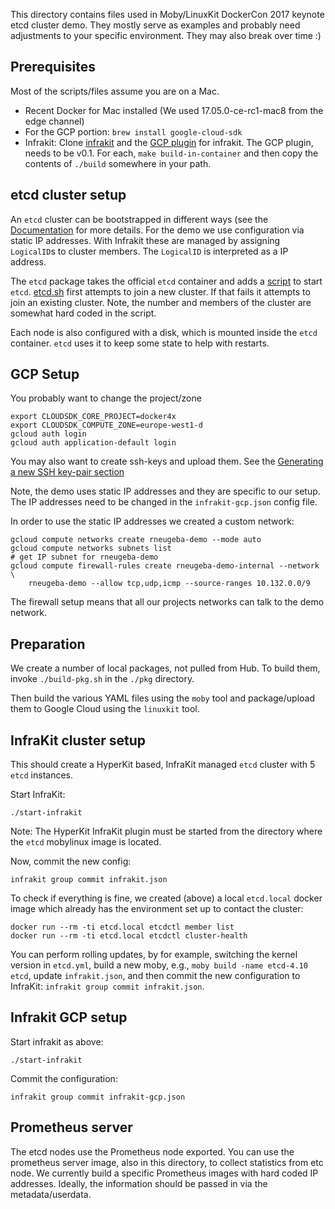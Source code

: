 This directory contains files used in Moby/LinuxKit DockerCon 2017
keynote etcd cluster demo. They mostly serve as examples and probably
need adjustments to your specific environment. They may also break
over time :)

## Prerequisites

Most of the scripts/files assume you are on a Mac.

- Recent Docker for Mac installed (We used 17.05.0-ce-rc1-mac8 from the edge channel)
- For the GCP portion: `brew install google-cloud-sdk`
- Infrakit: Clone [infrakit](https://github.com/docker/infrakit) and
  the [GCP plugin](https://github.com/docker/infrakit.gcp) for
  infrakit.  The GCP plugin, needs to be v0.1. For each, `make
  build-in-container` and then copy the contents of `./build`
  somewhere in your path.

## etcd cluster setup

An `etcd` cluster can be bootstrapped in different ways (see the [Documentation](https://coreos.com/etcd/docs/latest/op-guide/clustering.html) for more details. For the demo we use configuration via static IP addresses. With Infrakit these are managed by assigning `LogicalID`s to cluster members. The `LogicalID` is interpreted as a IP address.

The `etcd` package takes the official `etcd` container and adds a
[script](./pkg/etcd.sh) to start `etcd`. [etcd.sh](./pkg/etcd.sh)
first attempts to join a new cluster. If that fails it attempts to
join an existing cluster. Note, the number and members of the cluster
are somewhat hard coded in the script.

Each node is also configured with a disk, which is mounted inside the
`etcd` container. `etcd` uses it to keep some state to help with
restarts.

## GCP Setup

You probably want to change the project/zone
```
export CLOUDSDK_CORE_PROJECT=docker4x
export CLOUDSDK_COMPUTE_ZONE=europe-west1-d
gcloud auth login
gcloud auth application-default login
```

You may also want to create ssh-keys and upload them. See the [Generating a new SSH key-pair section](https://cloud.google.com/compute/docs/instances/connecting-to-instance)

Note, the demo uses static IP addresses and they are specific to our
setup. The IP addresses need to be changed in the `infrakit-gcp.json`
config file.

In order to use the static IP addresses we created a custom network:
```
gcloud compute networks create rneugeba-demo --mode auto
gcloud compute networks subnets list
# get IP subnet for rneugeba-demo
gcloud compute firewall-rules create rneugeba-demo-internal --network \
    rneugeba-demo --allow tcp,udp,icmp --source-ranges 10.132.0.0/9
```
The firewall setup means that all our projects networks can talk to the demo
network.

## Preparation

We create a number of local packages, not pulled from Hub. To build them, invoke `./build-pkg.sh` in the `./pkg` directory.

Then build the various YAML files using the `moby` tool and package/upload them to Google Cloud using the `linuxkit` tool.

## InfraKit cluster setup

This should create a HyperKit based, InfraKit managed `etcd` cluster with 5 `etcd` instances.

Start InfraKit:
```
./start-infrakit
```

Note: The HyperKit InfraKit plugin must be started from the directory
where the `etcd` mobylinux image is located.

Now, commit the new config:
```
infrakit group commit infrakit.json
```

To check if everything is fine, we created (above) a local `etcd.local` docker image which already has the environment set up to contact the cluster:
```
docker run --rm -ti etcd.local etcdctl member list
docker run --rm -ti etcd.local etcdctl cluster-health
```

You can perform rolling updates, by for example, switching the kernel version in `etcd.yml`, build a new moby, e.g., `moby build -name etcd-4.10 etcd`, update `infrakit.json`, and then commit the new configuration to InfraKit: `infrakit group commit infrakit.json`.


## Infrakit GCP setup

Start infrakit as above:
```
./start-infrakit
```

Commit the configuration:
```
infrakit group commit infrakit-gcp.json
```

## Prometheus server

The etcd nodes use the Prometheus node exported. You can use the prometheus server image, also in this directory, to collect statistics from etc node. We currently build a specific Prometheus images with hard coded IP addresses. Ideally, the information should be passed in via the metadata/userdata.
